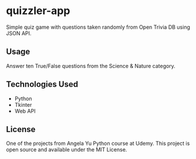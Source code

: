# quizzler-app

Simple quiz game with questions taken randomly from Open Trivia DB using JSON API.

## Usage

Answer ten True/False questions from the Science & Nature category. 

## Technologies Used

- Python
- Tkinter
- Web API

## License

One of the projects from Angela Yu Python course at Udemy.
This project is open source and available under the MIT License.
